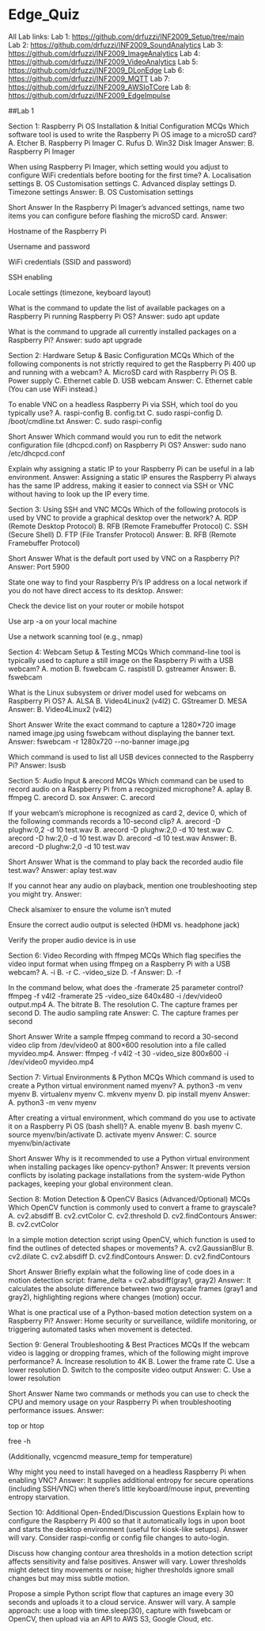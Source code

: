 # Edge_Quiz

All Lab links:
Lab 1: https://github.com/drfuzzi/INF2009_Setup/tree/main
Lab 2: https://github.com/drfuzzi/INF2009_SoundAnalytics
Lab 3: https://github.com/drfuzzi/INF2009_ImageAnalytics
Lab 4: https://github.com/drfuzzi/INF2009_VideoAnalytics
Lab 5: https://github.com/drfuzzi/INF2009_DLonEdge
Lab 6: https://github.com/drfuzzi/INF2009_MQTT
Lab 7: https://github.com/drfuzzi/INF2009_AWSIoTCore
Lab 8: https://github.com/drfuzzi/INF2009_EdgeImpulse

##Lab 1

Section 1: Raspberry Pi OS Installation & Initial Configuration
MCQs
Which software tool is used to write the Raspberry Pi OS image to a microSD card?
A. Etcher
B. Raspberry Pi Imager
C. Rufus
D. Win32 Disk Imager
Answer: B. Raspberry Pi Imager

When using Raspberry Pi Imager, which setting would you adjust to configure WiFi credentials before booting for the first time?
A. Localisation settings
B. OS Customisation settings
C. Advanced display settings
D. Timezone settings
Answer: B. OS Customisation settings

Short Answer
In the Raspberry Pi Imager’s advanced settings, name two items you can configure before flashing the microSD card.
Answer:

Hostname of the Raspberry Pi

Username and password

WiFi credentials (SSID and password)

SSH enabling

Locale settings (timezone, keyboard layout)

What is the command to update the list of available packages on a Raspberry Pi running Raspberry Pi OS?
Answer: sudo apt update

What is the command to upgrade all currently installed packages on a Raspberry Pi?
Answer: sudo apt upgrade

Section 2: Hardware Setup & Basic Configuration
MCQs
Which of the following components is not strictly required to get the Raspberry Pi 400 up and running with a webcam?
A. MicroSD card with Raspberry Pi OS
B. Power supply
C. Ethernet cable
D. USB webcam
Answer: C. Ethernet cable (You can use WiFi instead.)

To enable VNC on a headless Raspberry Pi via SSH, which tool do you typically use?
A. raspi-config
B. config.txt
C. sudo raspi-config
D. /boot/cmdline.txt
Answer: C. sudo raspi-config

Short Answer
Which command would you run to edit the network configuration file (dhcpcd.conf) on Raspberry Pi OS?
Answer: sudo nano /etc/dhcpcd.conf

Explain why assigning a static IP to your Raspberry Pi can be useful in a lab environment.
Answer: Assigning a static IP ensures the Raspberry Pi always has the same IP address, making it easier to connect via SSH or VNC without having to look up the IP every time.

Section 3: Using SSH and VNC
MCQs
Which of the following protocols is used by VNC to provide a graphical desktop over the network?
A. RDP (Remote Desktop Protocol)
B. RFB (Remote Framebuffer Protocol)
C. SSH (Secure Shell)
D. FTP (File Transfer Protocol)
Answer: B. RFB (Remote Framebuffer Protocol)

Short Answer
What is the default port used by VNC on a Raspberry Pi?
Answer: Port 5900

State one way to find your Raspberry Pi’s IP address on a local network if you do not have direct access to its desktop.
Answer:

Check the device list on your router or mobile hotspot

Use arp -a on your local machine

Use a network scanning tool (e.g., nmap)

Section 4: Webcam Setup & Testing
MCQs
Which command-line tool is typically used to capture a still image on the Raspberry Pi with a USB webcam?
A. motion
B. fswebcam
C. raspistill
D. gstreamer
Answer: B. fswebcam

What is the Linux subsystem or driver model used for webcams on Raspberry Pi OS?
A. ALSA
B. Video4Linux2 (v4l2)
C. GStreamer
D. MESA
Answer: B. Video4Linux2 (v4l2)

Short Answer
Write the exact command to capture a 1280×720 image named image.jpg using fswebcam without displaying the banner text.
Answer: fswebcam -r 1280x720 --no-banner image.jpg

Which command is used to list all USB devices connected to the Raspberry Pi?
Answer: lsusb

Section 5: Audio Input & arecord
MCQs
Which command can be used to record audio on a Raspberry Pi from a recognized microphone?
A. aplay
B. ffmpeg
C. arecord
D. sox
Answer: C. arecord

If your webcam’s microphone is recognized as card 2, device 0, which of the following commands records a 10-second clip?
A. arecord -D plughw:0,2 -d 10 test.wav
B. arecord -D plughw:2,0 -d 10 test.wav
C. arecord -D hw:2,0 -d 10 test.wav
D. arecord -d 10 test.wav
Answer: B. arecord -D plughw:2,0 -d 10 test.wav

Short Answer
What is the command to play back the recorded audio file test.wav?
Answer: aplay test.wav

If you cannot hear any audio on playback, mention one troubleshooting step you might try.
Answer:

Check alsamixer to ensure the volume isn’t muted

Ensure the correct audio output is selected (HDMI vs. headphone jack)

Verify the proper audio device is in use

Section 6: Video Recording with ffmpeg
MCQs
Which flag specifies the video input format when using ffmpeg on a Raspberry Pi with a USB webcam?
A. -i
B. -r
C. -video_size
D. -f
Answer: D. -f

In the command below, what does the -framerate 25 parameter control?
ffmpeg -f v4l2 -framerate 25 -video_size 640x480 -i /dev/video0 output.mp4
A. The bitrate
B. The resolution
C. The capture frames per second
D. The audio sampling rate
Answer: C. The capture frames per second

Short Answer
Write a sample ffmpeg command to record a 30-second video clip from /dev/video0 at 800×600 resolution into a file called myvideo.mp4.
Answer: ffmpeg -f v4l2 -t 30 -video_size 800x600 -i /dev/video0 myvideo.mp4

Section 7: Virtual Environments & Python
MCQs
Which command is used to create a Python virtual environment named myenv?
A. python3 -m venv myenv
B. virtualenv myenv
C. mkvenv myenv
D. pip install myenv
Answer: A. python3 -m venv myenv

After creating a virtual environment, which command do you use to activate it on a Raspberry Pi OS (bash shell)?
A. enable myenv
B. bash myenv
C. source myenv/bin/activate
D. activate myenv
Answer: C. source myenv/bin/activate

Short Answer
Why is it recommended to use a Python virtual environment when installing packages like opencv-python?
Answer: It prevents version conflicts by isolating package installations from the system-wide Python packages, keeping your global environment clean.

Section 8: Motion Detection & OpenCV Basics (Advanced/Optional)
MCQs
Which OpenCV function is commonly used to convert a frame to grayscale?
A. cv2.absdiff
B. cv2.cvtColor
C. cv2.threshold
D. cv2.findContours
Answer: B. cv2.cvtColor

In a simple motion detection script using OpenCV, which function is used to find the outlines of detected shapes or movements?
A. cv2.GaussianBlur
B. cv2.dilate
C. cv2.absdiff
D. cv2.findContours
Answer: D. cv2.findContours

Short Answer
Briefly explain what the following line of code does in a motion detection script:
frame_delta = cv2.absdiff(gray1, gray2)
Answer: It calculates the absolute difference between two grayscale frames (gray1 and gray2), highlighting regions where changes (motion) occur.

What is one practical use of a Python-based motion detection system on a Raspberry Pi?
Answer: Home security or surveillance, wildlife monitoring, or triggering automated tasks when movement is detected.

Section 9: General Troubleshooting & Best Practices
MCQs
If the webcam video is lagging or dropping frames, which of the following might improve performance?
A. Increase resolution to 4K
B. Lower the frame rate
C. Use a lower resolution
D. Switch to the composite video output
Answer: C. Use a lower resolution

Short Answer
Name two commands or methods you can use to check the CPU and memory usage on your Raspberry Pi when troubleshooting performance issues.
Answer:

top or htop

free -h

(Additionally, vcgencmd measure_temp for temperature)

Why might you need to install haveged on a headless Raspberry Pi when enabling VNC?
Answer: It supplies additional entropy for secure operations (including SSH/VNC) when there’s little keyboard/mouse input, preventing entropy starvation.

Section 10: Additional Open-Ended/Discussion Questions
Explain how to configure the Raspberry Pi 400 so that it automatically logs in upon boot and starts the desktop environment (useful for kiosk-like setups).
Answer will vary. Consider raspi-config or config file changes to auto-login.

Discuss how changing contour area thresholds in a motion detection script affects sensitivity and false positives.
Answer will vary. Lower thresholds might detect tiny movements or noise; higher thresholds ignore small changes but may miss subtle motion.

Propose a simple Python script flow that captures an image every 30 seconds and uploads it to a cloud service.
Answer will vary. A sample approach: use a loop with time.sleep(30), capture with fswebcam or OpenCV, then upload via an API to AWS S3, Google Cloud, etc.


